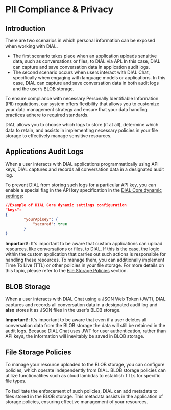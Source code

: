 # PII Compliance & Privacy

## Introduction

There are two scenarios in which personal information can be exposed when working with DIAL. 

* The first scenario takes place when an application uploads sensitive data, such as conversations or files, to DIAL via API. In this case, DIAL can capture and save conversation data in application audit logs.
* The second scenario occurs when users interact with DIAL Chat, specifically when engaging with language models or applications. In this case, DIAL can capture and save conversation data in both audit logs and the user’s BLOB storage.

To ensure compliance with necessary Personally Identifiable Information (PII) regulations, our system offers flexibility that allows you to customize your data management strategy and ensure that your data handling practices adhere to required standards. 

DIAL allows you to choose which logs to store (if at all), determine which data to retain, and assists in implementing necessary policies in your file storage to effectively manage sensitive resources. 

## Applications Audit Logs

When a user interacts with DIAL applications programmatically using API keys, DIAL captures and records all conversation data in a designated audit log. 

To prevent DIAL from storing such logs for a particular API key, you can enable a special flag in the API key specification in the [DIAL Core dynamic settings](https://github.com/epam/ai-dial-core/?tab=readme-ov-file#dynamic-settings): 

```json
//Example of DIAL Core dynamic settings configuration
"keys": 
{
        "yourApiKey": {
            "secured": true
        }        
}
```

**Important!**: It's important to be aware that custom applications can upload resources, like conversations or files, to DIAL. If this is the case, the logic within the custom application that carries out such actions is responsible for handling these resources. To manage them, you can additionally implement Time To Live (TTL) or other policies in your file storage. For more details on this topic, please refer to the [File Storage Policies](#file-storage-policies) section.

## BLOB Storage

When a user interacts with DIAL Chat using a JSON Web Token (JWT), DIAL captures and records all conversation data in a designated audit log and **also** stores it as JSON files in the user's BLOB storage.

**Important!**: It's important to be aware that even if a user deletes all conversation data from the BLOB storage the data will still be retained in the audit logs. Because DIAL Chat uses JWT for user authentication, rather than API keys, the information will inevitably be saved in BLOB storage.

## File Storage Policies

To manage your resource uploaded to the BLOB storage, you can configure policies, which operate independently from DIAL. BLOB storage policies can utilize functionalities such as cloud lambdas to establish TTLs for specific file types. 

To facilitate the enforcement of such policies, DIAL can add metadata to files stored in the BLOB storage. This metadata assists in the application of storage policies, ensuring effective management of your resources.
